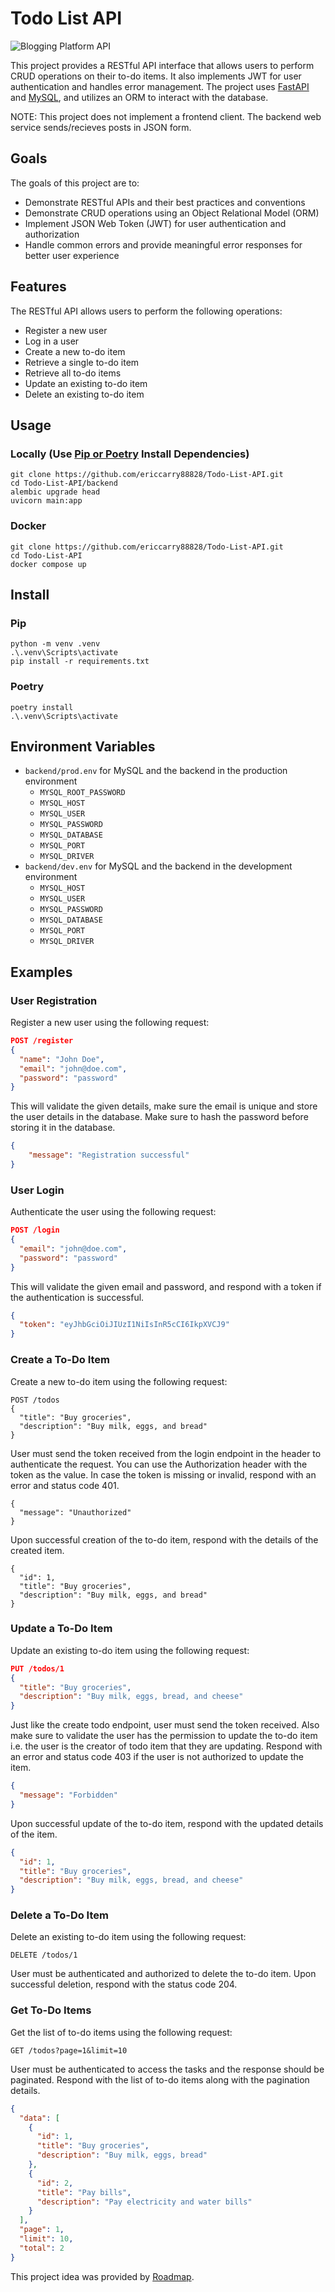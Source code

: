 # Todo List API

![Blogging Platform API](https://assets.roadmap.sh/guest/todo-list-api-bsrdd.png)

This project provides a RESTful API interface that allows users to perform CRUD operations on their to-do items. It also implements JWT for user authentication and handles error management. The project uses [FastAPI](https://fastapi.tiangolo.com/) and [MySQL](https://www.mysql.com/), and utilizes an ORM to interact with the database.

NOTE: This project does not implement a frontend client. The backend web service sends/recieves posts in JSON form. 

## Goals
The goals of this project are to:
- Demonstrate RESTful APIs and their best practices and conventions
- Demonstrate CRUD operations using an Object Relational Model (ORM)
- Implement JSON Web Token (JWT) for user authentication and authorization
- Handle common errors and provide meaningful error responses for better user experience

## Features
The RESTful API allows users to perform the following operations:
- Register a new user
- Log in a user
- Create a new to-do item
- Retrieve a single to-do item
- Retrieve all to-do items
- Update an existing to-do item
- Delete an existing to-do item

## Usage
### Locally (Use [Pip or Poetry](#Install) Install Dependencies)
```
git clone https://github.com/ericcarry88828/Todo-List-API.git
cd Todo-List-API/backend
alembic upgrade head
uvicorn main:app
```
### Docker
```
git clone https://github.com/ericcarry88828/Todo-List-API.git
cd Todo-List-API
docker compose up
```

## Install
### Pip
```
python -m venv .venv
.\.venv\Scripts\activate
pip install -r requirements.txt
```
### Poetry
```
poetry install
.\.venv\Scripts\activate
```


## Environment Variables
- `backend/prod.env` for MySQL and the backend in the production environment
    - `MYSQL_ROOT_PASSWORD`
    - `MYSQL_HOST`
    - `MYSQL_USER`
    - `MYSQL_PASSWORD`
    - `MYSQL_DATABASE`
    - `MYSQL_PORT`
    - `MYSQL_DRIVER`
- `backend/dev.env` for MySQL and the backend in the development environment
    - `MYSQL_HOST`
    - `MYSQL_USER`
    - `MYSQL_PASSWORD`
    - `MYSQL_DATABASE`
    - `MYSQL_PORT`
    - `MYSQL_DRIVER`

## Examples

### User Registration
Register a new user using the following request:

```json
POST /register
{
  "name": "John Doe",
  "email": "john@doe.com",
  "password": "password"
}
```

This will validate the given details, make sure the email is unique and store the user details in the database. Make sure to hash the password before storing it in the database.

```json
{
    "message": "Registration successful"
}
```

### User Login
Authenticate the user using the following request:

```json
POST /login
{
  "email": "john@doe.com",
  "password": "password"
}
```
This will validate the given email and password, and respond with a token if the authentication is successful.

```json
{
  "token": "eyJhbGciOiJIUzI1NiIsInR5cCI6IkpXVCJ9"
}
```

### Create a To-Do Item
Create a new to-do item using the following request:

```josn
POST /todos
{
  "title": "Buy groceries",
  "description": "Buy milk, eggs, and bread"
}
```
User must send the token received from the login endpoint in the header to authenticate the request. You can use the Authorization header with the token as the value. In case the token is missing or invalid, respond with an error and status code 401.

```josn
{
  "message": "Unauthorized"
}
```

Upon successful creation of the to-do item, respond with the details of the created item.

```josn
{
  "id": 1,
  "title": "Buy groceries",
  "description": "Buy milk, eggs, and bread"
}
```

### Update a To-Do Item
Update an existing to-do item using the following request:

```json
PUT /todos/1
{
  "title": "Buy groceries",
  "description": "Buy milk, eggs, bread, and cheese"
}
```

Just like the create todo endpoint, user must send the token received. Also make sure to validate the user has the permission to update the to-do item i.e. the user is the creator of todo item that they are updating. Respond with an error and status code 403 if the user is not authorized to update the item.

```json
{
  "message": "Forbidden"
}
```

Upon successful update of the to-do item, respond with the updated details of the item.

```json
{
  "id": 1,
  "title": "Buy groceries",
  "description": "Buy milk, eggs, bread, and cheese"
}
```

### Delete a To-Do Item
Delete an existing to-do item using the following request:
```
DELETE /todos/1
```
User must be authenticated and authorized to delete the to-do item. Upon successful deletion, respond with the status code 204.

### Get To-Do Items
Get the list of to-do items using the following request:

```
GET /todos?page=1&limit=10
```
User must be authenticated to access the tasks and the response should be paginated. Respond with the list of to-do items along with the pagination details.

```json
{
  "data": [
    {
      "id": 1,
      "title": "Buy groceries",
      "description": "Buy milk, eggs, bread"
    },
    {
      "id": 2,
      "title": "Pay bills",
      "description": "Pay electricity and water bills"
    }
  ],
  "page": 1,
  "limit": 10,
  "total": 2
}
```

This project idea was provided by [Roadmap](https://roadmap.sh/projects/todo-list-api).
